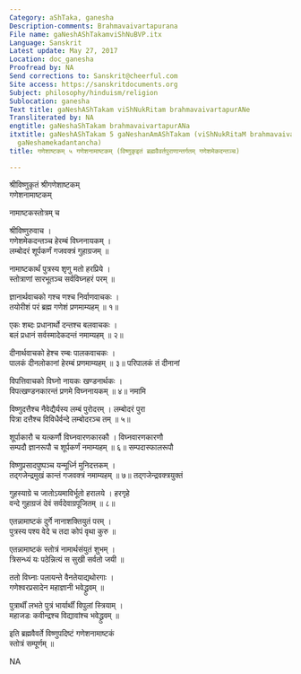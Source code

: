 ```yaml
---
Category: aShTaka, ganesha
Description-comments: Brahmavaivartapurana
File name: gaNeshAShTakamviShNuBVP.itx
Language: Sanskrit
Latest update: May 27, 2017
Location: doc_ganesha
Proofread by: NA
Send corrections to: Sanskrit@cheerful.com
Site access: https://sanskritdocuments.org
Subject: philosophy/hinduism/religion
Sublocation: ganesha
Text title: gaNeshAShTakam viShNukRitam brahmavaivartapurANe
Transliterated by: NA
engtitle: gaNeshaShTakam brahmavaivartapurANa
itxtitle: gaNeshAShTakam 5 gaNeshanAmAShTakam (viShNukRitaM brahmavaivartapurANAntargatam
  gaNeshamekadantancha)
title: गणेशाष्टकम् ५ गणेशनामाष्टकम् (विष्णुकृइतं ब्रह्मवैवर्तपुराणान्तर्गतम् गणेशमेकदन्तञ्च)

---
```

  
 श्रीविष्णुकृतं श्रीगणेशाष्टकम्   
गणेशनामाष्टकम्  
  
नामाष्टकस्तोत्रम् च  
   
श्रीविष्णुरुवाच ।  
गणेशमेकदन्तञ्च हेरम्बं विघ्ननायकम् ।  
लम्बोदरं शूर्पकर्णं गजवक्त्रं गुहाग्रजम् ॥  
  
नामाष्टकार्थं पुत्रस्य शृणु मतो हरप्रिये ।  
स्तोत्राणां सारभूतञ्च सर्वविघ्नहरं परम् ॥  
  
ज्ञानार्थवाचको गश्च णश्च निर्वाणवाचकः ।  
तयोरीशं परं ब्रह्म गणेशं प्रणमाम्यहम् ॥ १॥  
  
एकः शब्दः प्रधानार्थो दन्तश्च बलवाचकः ।  
बलं प्रधानं सर्वस्मादेकदन्तं नमाम्यहम् ॥ २॥  
  
दीनार्थवाचको हेश्च रम्बः पालकवाचकः ।  
पालकं दीनलोकानां हेरम्बं प्रणमाम्यहम् ॥ ३॥ परिपालकं तं दीनानां  
  
विपत्तिवाचको विघ्नो नायकः खण्डनार्थकः ।  
विपत्खण्डनकारन्तं प्रणमे विघ्ननायकम् ॥ ४॥ नमामि   
  
विष्णुदत्तैश्च नैवेद्यैर्यस्य लम्बं पुरोदरम् । लम्बोदरं पुरा  
पित्रा दत्तैश्च विविधैर्वन्दे लम्बोदरञ्च तम् ॥ ५॥  
  
शूर्पाकारौ च यत्कर्णौ विघ्नवारणकारकौ । विघ्नवारणकारणौ  
सम्पदौ ज्ञानरूपौ च शूर्पकर्णं नमाम्यहम् ॥ ६॥ सम्पदास्फालरूपौ  
  
विष्णुप्रसादपुष्पञ्च यन्मूर्ध्नि मुनिदत्तकम् ।  
तद्गजेन्द्रमुखं कान्तं गजवक्त्रं नमाम्यहम् ॥ ७॥ तद्गजेन्द्रवक्त्रयुक्तं  
  
गुहस्याग्रे च जातोऽयमाविर्भूतो हरालये । हरगृहे  
वन्दे गुहाग्रजं देवं सर्वदेवाग्रपूजितम् ॥ ८॥  
  
एतन्नामाष्टकं दुर्गे नानाशक्तियुतं परम् ।  
पुत्रस्य पश्य वेदे च तदा कोपं वृथा कुरु ॥  
  
एतन्नामाष्टकं स्तोत्रं नामार्थसंयुतं शुभम् ।  
त्रिसन्ध्यं यः पठेन्नित्यं स सुखी सर्वतो जयी ॥  
  
ततो विघ्नाः पलायन्ते वैनतेयाद्यथोरगाः ।  
गणेश्वरप्रसादेन महाज्ञानी भवेद्ध्रुवम् ॥  
  
पुत्रार्थीं लभते पुत्रं भार्यार्थीं विपुलां स्त्रियाम् ।  
महाजडः कवीन्द्रश्च विद्यावांश्च भवेद्ध्रुवम् ॥  
  
इति ब्रह्मवैवर्ते विष्णुपदिष्टं गणेशनामाष्टकं  
स्तोत्रं सम्पूर्णम् ॥  
  
  
NA  
  
